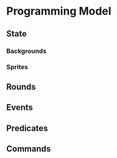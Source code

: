 # Programming Model

## State

### Backgrounds
### Sprites

## Rounds

## Events

## Predicates

## Commands



